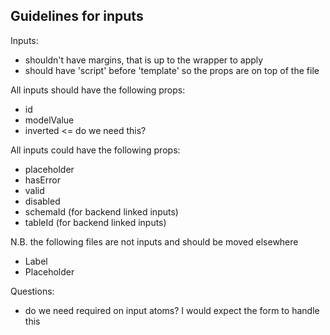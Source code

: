 ## Guidelines for inputs

Inputs:

- shouldn't have margins, that is up to the wrapper to apply
- should have 'script' before 'template' so the props are on top of the file

All inputs should have the following props:

- id
- modelValue
- inverted <= do we need this?

All inputs could have the following props:

- placeholder
- hasError
- valid
- disabled
- schemaId (for backend linked inputs)
- tableId (for backend linked inputs)

N.B. the following files are not inputs and should be moved elsewhere

- Label
- Placeholder

Questions:

- do we need required on input atoms? I would expect the form to handle this
